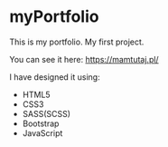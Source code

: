 # myPortfolio

This is my portfolio. My first project.

You can see it here: https://mamtutaj.pl/

I have designed it using:

- HTML5
- CSS3
- SASS(SCSS)
- Bootstrap
- JavaScript
